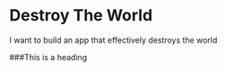 # Destroy The World
I want to build an app that effectively destroys the world

###This is a heading
